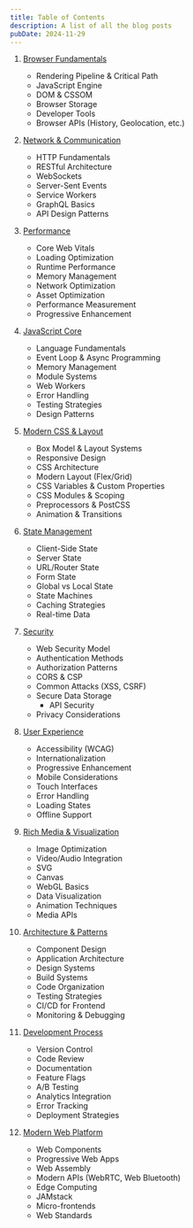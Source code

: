 ```yaml
---
title: Table of Contents
description: A list of all the blog posts
pubDate: 2024-11-29
---
```


1.  [Browser Fundamentals](#browser-fundamentals)

    - Rendering Pipeline & Critical Path
    - JavaScript Engine
    - DOM & CSSOM
    - Browser Storage
    - Developer Tools
    - Browser APIs (History, Geolocation, etc.)

2.  [Network & Communication](./2.Network%20&%20Communication.md)

    - HTTP Fundamentals
    - RESTful Architecture
    - WebSockets
    - Server-Sent Events
    - Service Workers
    - GraphQL Basics
    - API Design Patterns

3.  [Performance](./3.Performance.md)

    - Core Web Vitals
    - Loading Optimization
    - Runtime Performance
    - Memory Management
    - Network Optimization
    - Asset Optimization
    - Performance Measurement
    - Progressive Enhancement

4.  [JavaScript Core](./4.JavaScript%20Core.md)

    - Language Fundamentals
    - Event Loop & Async Programming
    - Memory Management
    - Module Systems
    - Web Workers
    - Error Handling
    - Testing Strategies
    - Design Patterns

5.  [Modern CSS & Layout](./5.Modern%20CSS%20&%20Layout.md)

    - Box Model & Layout Systems
    - Responsive Design
    - CSS Architecture
    - Modern Layout (Flex/Grid)
    - CSS Variables & Custom Properties
    - CSS Modules & Scoping
    - Preprocessors & PostCSS
    - Animation & Transitions

6.  [State Management](./6.State%20Management.md)

    - Client-Side State
    - Server State
    - URL/Router State
    - Form State
    - Global vs Local State
    - State Machines
    - Caching Strategies
    - Real-time Data

7.  [Security](./7.Security.md)

    - Web Security Model
    - Authentication Methods
    - Authorization Patterns
    - CORS & CSP
    - Common Attacks (XSS, CSRF)
    - Secure Data Storage
      - API Security
    - Privacy Considerations

8.  [User Experience](./8.User%20Experience.md)

    - Accessibility (WCAG)
    - Internationalization
    - Progressive Enhancement
    - Mobile Considerations
    - Touch Interfaces
    - Error Handling
    - Loading States
    - Offline Support

9.  [Rich Media & Visualization](./9.Rich%20Media%20&%20Visualization.md)

    - Image Optimization
    - Video/Audio Integration
    - SVG
    - Canvas
    - WebGL Basics
    - Data Visualization
    - Animation Techniques
    - Media APIs

10. [Architecture & Patterns](./10.Architecture%20&%20Patterns.md)

    - Component Design
    - Application Architecture
    - Design Systems
    - Build Systems
    - Code Organization
    - Testing Strategies
    - CI/CD for Frontend
    - Monitoring & Debugging

11. [Development Process](./11.Development%20Process.md)

    - Version Control
    - Code Review
    - Documentation
    - Feature Flags
    - A/B Testing
    - Analytics Integration
    - Error Tracking
    - Deployment Strategies

12. [Modern Web Platform](./12.Modern%20Web%20Platform.md)

    - Web Components
    - Progressive Web Apps
    - Web Assembly
    - Modern APIs (WebRTC, Web Bluetooth)
    - Edge Computing
    - JAMstack
    - Micro-frontends
    - Web Standards
